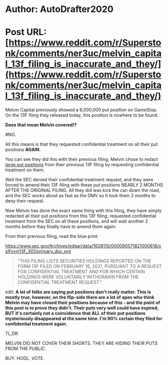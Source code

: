 # Author: AutoDrafter2020
# Post URL: [https://www.reddit.com/r/Superstonk/comments/ner3uc/melvin_capital_13f_filing_is_inaccurate_and_they/](https://www.reddit.com/r/Superstonk/comments/ner3uc/melvin_capital_13f_filing_is_inaccurate_and_they/)


Melvin Capital previously showed a 6,000,000 put position on GameStop. On the 13F filing they released today, this position is nowhere to be found. 

**Does that mean Melvin covered!?**

#NO.

All this means is that they requested confidential treatment on all their put positions **AGAIN**.

You can see they did this with their previous filing, Melvin chose to redact [large put positions](https://www.sec.gov/Archives/edgar/data/1628110/000090571821000618/xslForm13F_X01/infotable.xml) from their previous 13F filing by requesting confidential treatment on them.

Well the SEC denied their confidential treatment request, and they were forced to amend their 13F filing with these put positions NEARLY 2 MONTHS AFTER THE ORIGINAL FILING. All they did was kick the can down the road, and the SEC works about as fast as the DMV so it took them 2 months to deny their request. 

Now Melvin has done the exact same thing with this filing, they have simply redacted all their put positions from this 13F filing, requested confidential treatment from the SEC on all these positions, and will wait another 2 months before they finally have to amend them again.


From their previous filing, read the blue print:

https://www.sec.gov/Archives/edgar/data/1628110/000090571821000618/xslForm13F_X01/primary_doc.xml

> "THIS FILING LISTS SECURITIES HOLDINGS REPORTED ON THE FORM 13F FILED ON FEBRUARY 16, 2021, PURSUANT TO A REQUEST FOR CONFIDENTIAL TREATMENT AND FOR WHICH CERTAIN HOLDINGS WERE VOLUNTARILY WITHDRAWN FROM THE CONFIDENTIAL TREATMENT REQUEST."

edit: **A lot of folks are saying put positions don't really matter. This is mostly true, however, on the flip-side there are a lot of apes who think Melvin may have closed their positions because of this - and the point of this post is to prove they didn't. Their puts very well could have expired, BUT it's certainly not a coincidence that ALL of their put positions mysteriously disappeared at the same time. I'm 90% certain they filed for confidential treatment again.**


TL;DR

MELVIN DID NOT COVER THEIR SHORTS. THEY ARE HIDING THEIR PUTS FROM THE PUBLIC.

BUY. HODL. VOTE.